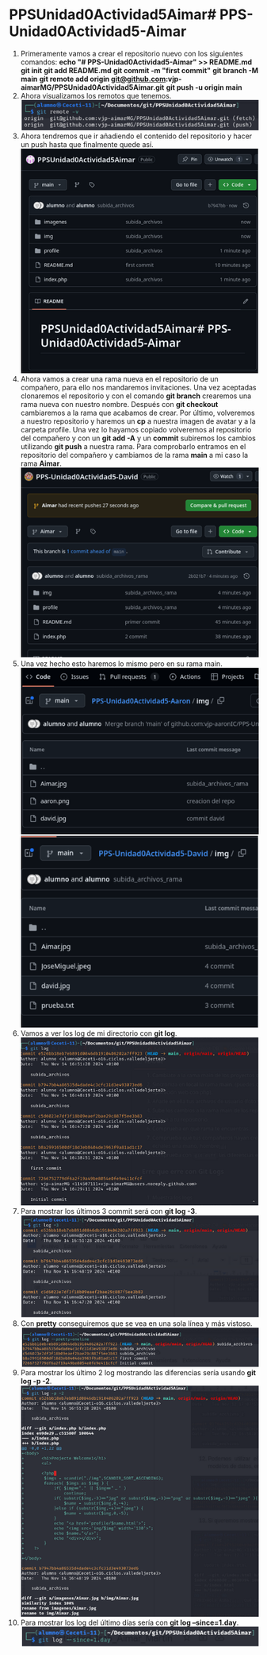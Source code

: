 # PPSUnidad0Actividad5Aimar# PPS-Unidad0Actividad5-Aimar
1. Primeramente vamos a crear el repositorio nuevo con los siguientes comandos:
**echo "# PPS-Unidad0Actividad5-Aimar" >> README.md**
**git init**
**git add README.md**
**git commit -m "first commit"**
**git branch -M main**
**git remote add origin git@github.com:vjp-aimarMG/PPSUnidad0Actividad5Aimar.git**
**git push -u origin main**
2. Ahora visualizamos los remotos que tenemos.
![](/imagenes/1.png) 
3. Ahora tendremos que ir añadiendo el contenido del repositorio y hacer un push hasta que finalmente quede así.
![](/imagenes/2.png) 
4. Ahora vamos a crear una rama nueva en el repositorio de un compañero, para ello nos mandaremos invitaciones. Una vez aceptadas clonaremos el repositorio y con el comando **git branch** crearemos una rama nueva con nuestro nombre. Después con **git checkout** cambiaremos a la rama que acabamos de crear. Por último, volveremos a nuestro repositorio y haremos un **cp** a nuestra imagen de avatar y a la carpeta profile. Una vez lo hayamos copiado volveremos al repositorio del compañero y con un **git add -A** y un **commit** subiremos los cambios utilizando **git push** a nuestra rama. Para comprobarlo entramos en el repositorio del compañero y cambiamos de la rama **main** a mi caso la rama **Aimar**.
![](/imagenes/3.png) 
5. Una vez hecho esto haremos lo mismo pero en su rama main.
![](/imagenes/4.png) 
![](/imagenes/5.png) 
6. Vamos a ver los log de mi directorio con **git log**.
![](/imagenes/6.png) 
7. Para mostrar los últimos 3 commit será con **git log -3**.
![](/imagenes/7.png) 
8. Con **pretty** conseguiremos que se vea en una sola línea y más vistoso.
![](/imagenes/8.png) 
9. Para mostrar los último 2 log mostrando las diferencias sería usando **git log -p -2**.
![](/imagenes/9.png) 
10. Para mostrar los log del último días sería con **git log –since=1.day**.
![](/imagenes/10.png) 